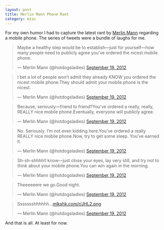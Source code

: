 ```yaml
--- 
layout: post 
title: Merlin Mann Phone Rant
category: misc
--- 
```


For my own humor I had to capture the latest rant by 
[Merlin Mann](http://twitter.com/hotdogsladies) regarding a mobile 
phone. The series of tweets were a bundle of laughs for me.

<blockquote class="twitter-tweet tw-align-center"><p>Maybe a healthy step would be to establish—just for yourself—how many people need to publicly agree you’ve ordered the nicest mobile phone.</p>&mdash; Merlin Mann (@hotdogsladies) <a href="https://twitter.com/hotdogsladies/status/248270686072758273" data-datetime="2012-09-19T04:01:58+00:00">September 19, 2012</a></blockquote>

<blockquote class="twitter-tweet tw-align-center"><p>I bet a lot of people won’t admit they already KNOW you ordered the nicest mobile phone.They should admit your mobile phone is the nicest.</p>&mdash; Merlin Mann (@hotdogsladies) <a href="https://twitter.com/hotdogsladies/status/248274402528088064" data-datetime="2012-09-19T04:16:44+00:00">September 19, 2012</a></blockquote>

<blockquote class="twitter-tweet tw-align-center"><p>Because, seriously—friend to friend?You’ve ordered a really, really, REALLY nice mobile phone.Eventually, everyone will publicly agree.</p>&mdash; Merlin Mann (@hotdogsladies) <a href="https://twitter.com/hotdogsladies/status/248275072287133696" data-datetime="2012-09-19T04:19:24+00:00">September 19, 2012</a></blockquote>

<blockquote class="twitter-tweet tw-align-center"><p>No. Seriously. I’m not even kidding here.You’ve ordered a really REALLY nice mobile phone.Now, try to get some sleep. You’ve earned it.</p>&mdash; Merlin Mann (@hotdogsladies) <a href="https://twitter.com/hotdogsladies/status/248277622453317632" data-datetime="2012-09-19T04:29:32+00:00">September 19, 2012</a></blockquote>

<blockquote class="twitter-tweet tw-align-center"><p>Sh-sh-shhhh!I know—just close your eyes, lay very still, and try not to think about your mobile phone.You can win again in the morning.</p>&mdash; Merlin Mann (@hotdogsladies) <a href="https://twitter.com/hotdogsladies/status/248279935729401856" data-datetime="2012-09-19T04:38:44+00:00">September 19, 2012</a></blockquote>

<blockquote class="twitter-tweet tw-align-center"><p>Theeeeeere we go.Good night.</p>&mdash; Merlin Mann (@hotdogsladies) <a href="https://twitter.com/hotdogsladies/status/248284947020906497" data-datetime="2012-09-19T04:58:38+00:00">September 19, 2012</a></blockquote>

<blockquote class="twitter-tweet tw-align-center"><p>Ssssssshhhhhh…<a href="http://t.co/vJJgyd11" title="http://mlkshk.com/r/JHL2.png">mlkshk.com/r/JHL2.png</a></p>&mdash; Merlin Mann (@hotdogsladies) <a href="https://twitter.com/hotdogsladies/status/248285131587084288" data-datetime="2012-09-19T04:59:22+00:00">September 19, 2012</a></blockquote>

And that is all. At least for now.
